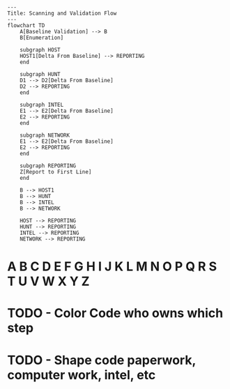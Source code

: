 ```mermaid
---
Title: Scanning and Validation Flow
---
flowchart TD
    A[Baseline Validation] --> B
    B[Enumeration]

    subgraph HOST 
    HOST1[Delta From Baseline] --> REPORTING
    end

    subgraph HUNT 
    D1 --> D2[Delta From Baseline]
    D2 --> REPORTING
    end

    subgraph INTEL
    E1 --> E2[Delta From Baseline]
    E2 --> REPORTING
    end

    subgraph NETWORK 
    E1 --> E2[Delta From Baseline]
    E2 --> REPORTING
    end

    subgraph REPORTING
    Z[Report to First Line]
    end

    B --> HOST1
    B --> HUNT
    B --> INTEL
    B --> NETWORK

    HOST --> REPORTING
    HUNT --> REPORTING
    INTEL --> REPORTING
    NETWORK --> REPORTING

```
# A B C D E F G H I J K L M N O P Q R S T U V W X Y Z
# TODO - Color Code who owns which step
# TODO - Shape code paperwork, computer work, intel, etc
